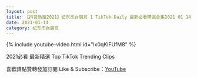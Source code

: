 ```yaml
---
layout: post
title: 【抖音熱搜2021】纪东杰女朋友 1 TikTok Daily 最新必看精選合集2021 01 14
date: 2021-01-14
category: 纪东杰女朋友
---
```


{% include youtube-video.html id="Ix0qKlFUfM8" %}

2021必看 最新精選 Top TikTok Trending Clips

喜歡請點贊轉發加訂閱 Like & Subscribe：[YouTube](https://www.youtube.com/channel/UCAoR7VcanIPd04uEq_GIylA/videos)

